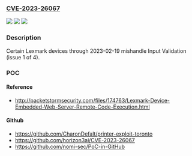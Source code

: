 ### [CVE-2023-26067](https://cve.mitre.org/cgi-bin/cvename.cgi?name=CVE-2023-26067)
![](https://img.shields.io/static/v1?label=Product&message=n%2Fa&color=blue)
![](https://img.shields.io/static/v1?label=Version&message=n%2Fa&color=blue)
![](https://img.shields.io/static/v1?label=Vulnerability&message=n%2Fa&color=brighgreen)

### Description

Certain Lexmark devices through 2023-02-19 mishandle Input Validation (issue 1 of 4).

### POC

#### Reference
- http://packetstormsecurity.com/files/174763/Lexmark-Device-Embedded-Web-Server-Remote-Code-Execution.html

#### Github
- https://github.com/CharonDefalt/printer-exploit-toronto
- https://github.com/horizon3ai/CVE-2023-26067
- https://github.com/nomi-sec/PoC-in-GitHub

